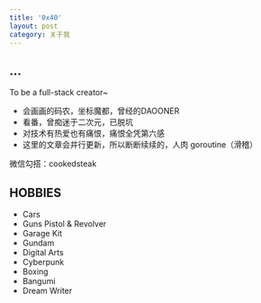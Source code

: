 ```yaml
---
title: '0x40'
layout: post
category: 关于我
---
```


## ...

To be a full-stack creator~

- 会画画的码农，坐标魔都，曾经的DAOONER
- 看番，曾痴迷于二次元，已脱坑
- 对技术有热爱也有痛恨，痛恨全凭第六感
- 这里的文章会并行更新，所以断断续续的，人肉 goroutine（滑稽）

微信勾搭：cookedsteak

## HOBBIES

- Cars
- Guns Pistol & Revolver
- Garage Kit
- Gundam
- Digital Arts
- Cyberpunk
- Boxing
- Bangumi
- Dream Writer
